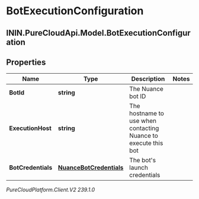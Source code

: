 # BotExecutionConfiguration

## ININ.PureCloudApi.Model.BotExecutionConfiguration

## Properties

|Name | Type | Description | Notes|
|------------ | ------------- | ------------- | -------------|
| **BotId** | **string** | The Nuance bot ID | |
| **ExecutionHost** | **string** | The hostname to use when contacting Nuance to execute this bot | |
| **BotCredentials** | [**NuanceBotCredentials**](NuanceBotCredentials) | The bot&#39;s launch credentials | |



_PureCloudPlatform.Client.V2 239.1.0_
